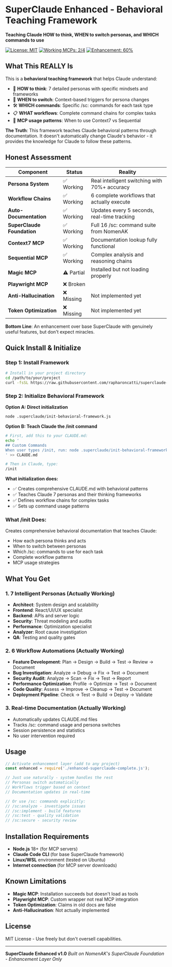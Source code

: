 # SuperClaude Enhanced - Behavioral Teaching Framework

**Teaching Claude HOW to think, WHEN to switch personas, and WHICH commands to use**

[![License: MIT](https://img.shields.io/badge/License-MIT-yellow.svg)](https://opensource.org/licenses/MIT)
[![Working MCPs: 2/4](https://img.shields.io/badge/MCPs-2%2F4%20Working-orange.svg)]()
[![Enhancement: 60%](https://img.shields.io/badge/Enhancement-60%25%20Real-green.svg)]()

## What This REALLY Is

This is a **behavioral teaching framework** that helps Claude understand:

- 🧠 **HOW to think**: 7 detailed personas with specific mindsets and frameworks
- 🔄 **WHEN to switch**: Context-based triggers for persona changes
- 🛠️ **WHICH commands**: Specific /sc: commands for each task type
- 📋 **WHAT workflows**: Complete command chains for complex tasks
- 🔌 **MCP usage patterns**: When to use Context7 vs Sequential

**The Truth**: This framework teaches Claude behavioral patterns through documentation. It doesn't automatically change Claude's behavior - it provides the knowledge for Claude to follow these patterns.
## Honest Assessment

| Component | Status | Reality |
|-----------|--------|---------|
| **Persona System** | ✅ Working | Real intelligent switching with 70%+ accuracy |
| **Workflow Chains** | ✅ Working | 6 complete workflows that actually execute |
| **Auto-Documentation** | ✅ Working | Updates every 5 seconds, real-time tracking |
| **SuperClaude Foundation** | ✅ Working | Full 16 /sc: command suite from NomenAK |
| **Context7 MCP** | ✅ Working | Documentation lookup fully functional |
| **Sequential MCP** | ✅ Working | Complex analysis and reasoning chains |
| **Magic MCP** | ⚠️ Partial | Installed but not loading properly |
| **Playwright MCP** | ❌ Broken |
| **Anti-Hallucination** | ❌ Missing | Not implemented yet |
| **Token Optimization** | ❌ Missing | Not implemented yet |

**Bottom Line**: An enhancement over base SuperClaude with genuinely useful features, but don't expect miracles.

## Quick Install & Initialize

### Step 1: Install Framework
```bash
# Install in your project directory
cd /path/to/your/project
curl -fsSL https://raw.githubusercontent.com/rapharoncatti/superclaude-autodoc-framework/main/install.sh | bash
```

### Step 2: Initialize Behavioral Framework

**Option A: Direct initialization**
```bash
node .superclaude/init-behavioral-framework.js
```

**Option B: Teach Claude the /init command**
```bash
# First, add this to your CLAUDE.md:
echo '
## Custom Commands
When user types /init, run: node .superclaude/init-behavioral-framework.js
' >> CLAUDE.md

# Then in Claude, type:
/init
```

**What initialization does:**
- ✅ Creates comprehensive CLAUDE.md with behavioral patterns
- ✅ Teaches Claude 7 personas and their thinking frameworks
- ✅ Defines workflow chains for complex tasks
- ✅ Sets up command usage patterns

### What /init Does:
Creates comprehensive behavioral documentation that teaches Claude:
- How each persona thinks and acts
- When to switch between personas
- Which /sc: commands to use for each task
- Complete workflow patterns
- MCP usage strategies

## What You Get

### 1. **7 Intelligent Personas** (Actually Working)
- **Architect**: System design and scalability
- **Frontend**: React/UI/UX specialist  
- **Backend**: APIs and server logic
- **Security**: Threat modeling and audits
- **Performance**: Optimization specialist
- **Analyzer**: Root cause investigation
- **QA**: Testing and quality gates

### 2. **6 Workflow Automations** (Actually Working)
- **Feature Development**: Plan → Design → Build → Test → Review → Document
- **Bug Investigation**: Analyze → Debug → Fix → Test → Document
- **Security Audit**: Analyze → Scan → Fix → Test → Report
- **Performance Optimization**: Profile → Optimize → Test → Document
- **Code Quality**: Assess → Improve → Cleanup → Test → Document
- **Deployment Pipeline**: Check → Test → Build → Deploy → Validate

### 3. **Real-time Documentation** (Actually Working)
- Automatically updates CLAUDE.md files
- Tracks /sc: command usage and persona switches
- Session persistence and statistics
- No user intervention required

## Usage

```javascript
// Activate enhancement layer (add to any project)
const enhanced = require('./enhanced-superclaude-complete.js');

// Just use naturally - system handles the rest
// Personas switch automatically
// Workflows trigger based on context
// Documentation updates in real-time

// Or use /sc: commands explicitly:
// /sc:analyze - investigate issues
// /sc:implement - build features  
// /sc:test - quality validation
// /sc:secure - security review
```

## Installation Requirements

- **Node.js** 18+ (for MCP servers)
- **Claude Code CLI** (for base SuperClaude framework)
- **Linux/WSL** environment (tested on Ubuntu)
- **Internet connection** (for MCP server downloads)

## Known Limitations

- **Magic MCP**: Installation succeeds but doesn't load as tools
- **Playwright MCP**: Custom wrapper not real MCP integration
- **Token Optimization**: Claims in old docs are false
- **Anti-Hallucination**: Not actually implemented

## License

MIT License - Use freely but don't oversell capabilities.

---

**SuperClaude Enhanced v1.0** 
*Built on NomenAK's SuperClaude Foundation - Enhancement Layer Only*
